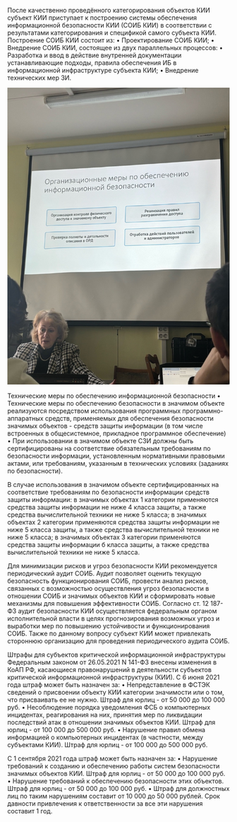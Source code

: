 После качественно проведённого категорирования объектов КИИ субъект
КИИ приступает к построению системы обеспечения информационной безопасности КИИ (СОИБ КИИ) в соответствии с результатами категорирования и спецификой самого субъекта КИИ.
Построение СОИБ КИИ состоит из:
• Проектирование СОИБ КИИ;
• Внедрение СОИБ КИИ, состоящее из двух параллельных процессов:
• Разработка и ввод в действие внутренней документации устанавливающие подходы, правила обеспечения ИБ в информационной инфраструктуре субъекта КИИ;
• Внедрение технических мер ЗИ.

![](./картинка1.jpg)

Технические меры по обеспечению информационной безопасности
• Технические меры по обеспечению безопасности в значимом объекте реализуются посредством использования программных программно-аппаратных средств, применяемых для обеспечения безопасности значимых объектов - средств защиты информации (в том числе встроенных в общесистемное, прикладное программное обеспечение)
• При использовании в значимом объекте СЗИ должны быть сертифицированы на соответствие обязательным требованиям по безопасности информации, установленным нормативными правовыми актами, или требованиям, указанным в технических условиях (заданиях по безопасности).

В случае использования в значимом объекте сертифицированных на соответствие требованиям по безопасности информации средств защиты информации:
в значимых объектах 1 категории применяются средства защиты информации не ниже 4 класса защиты, а также средства вычислительной техники не ниже 5 класса;
в значимых объектах 2 категории применяются средства защиты информации не ниже 5 класса защиты, а также средства вычислительной техники не ниже 5 класса;
в значимых объектах 3 категории применяются средства защиты информации б класса защиты, а также средства вычислительной техники не ниже 5 класса.

Для минимизации рисков и угроз безопасности КИИ рекомендуется периодический аудит СОИБ.
Аудит позволяет оценить текущую безопасность функционирования СОИБ, провести анализ рисков, связанных с возможностью осуществления угроз безопасности в отношении СОИБ и значимых объектов КИИ и сформировать новые механизмы для повышения эффективности СОИБ.
Согласно ст. 12 187-Ф3 аудит безопасности КИИ осуществляется федеральным органом исполнительной власти в целях прогнозирования возможных угроз и выработки мер по повышению устойчивости и функционирования СОИБ.
Также по данному вопросу субъект КИИ может привлекать стороннюю организацию для проведения периодического аудита СОИБ.

Штрафы для субъектов критической информационной инфраструктуры
Федеральным законом от 26.05.2021 N 141-Ф3 внесены изменения в КоАП РФ, касающиеся правонарушений в деятельности субъектов критической информационной инфраструктуры (КИИ).
С 6 июня 2021 года штраф может быть назначен за:
• Непредставление в ФСТЭК сведений о присвоении объекту КИИ категории значимости или о том, что присваивать ее не нужно. Штраф для юрлиц - от 50 000 до 100 000 руб.
• Несоблюдение порядка уведомления ФСБ о компьютерных инцидентах, реагирования на них, принятия мер по ликвидации последствий атак в отношении значимых объектов КИИ. Штраф для юрлиц - от 100 000 до 500 000 руб.
• Нарушение правил обмена информацией о компьютерных инцидентах (в частности, между субъектами КИИ). Штраф для юрлиц - от 100 000 до 500 000 руб.

С 1 сентября 2021 года штраф может быть назначен за:
• Нарушение требований к созданию и обеспечению работы систем безопасности значимых объектов КИИ. Штраф для юрлиц - от 50 000 до 100 000 руб.
• Нарушение требований к обеспечению безопасности этих объектов.
Штраф для юрлиц - от 50 000 до 100 000 руб.
• Штраф для должностных лиц по таким нарушениям составит от 10 000 до 50 000 рублей.
Срок давности привлечения к ответственности за все эти нарушения составит 1 год.